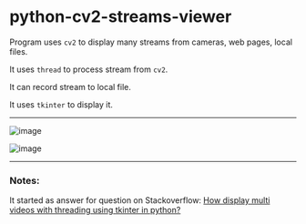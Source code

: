 # python-cv2-streams-viewer

Program uses `cv2` to display many streams from cameras, web pages, local files. 

It uses `thread` to process stream from `cv2`. 

It can record stream to local file. 

It uses `tkinter` to display it.

---


![image](https://raw.githubusercontent.com/furas/python-cv2-streams-viewer/main/screenshots/screenshot_2021-01-25_15-22-51.png)

![image](https://raw.githubusercontent.com/furas/python-cv2-streams-viewer/main/screenshots/screenshot_2021-01-26_00-39-13.png)


---

### Notes:

It started as answer for question on Stackoverflow: [How display multi videos with threading using tkinter in python?](https://stackoverflow.com/questions/65876044/how-display-multi-videos-with-threading-using-tkinter-in-python/)
